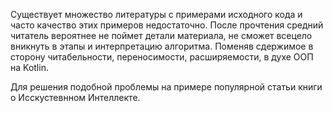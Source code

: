 Существует множество литературы с примерами исходного кода и часто качество этих примеров недостаточно.
После прочтения средний читатель вероятнее не поймет детали материала,
не сможет всецело вникнуть в этапы и интерпретацию алгоритма.
Поменяв сдержимое в сторону читабельности, переносимости, расширяемости, 
в духе ООП на Kotlin. 

Для решения подобной проблемы на примере популярной статьи книги о Исскустевнном Интеллекте.